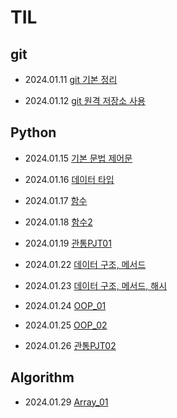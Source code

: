 # TIL

## git
- 2024.01.11 [git 기본 정리](./git/2024.01.11_git_base.md)    

- 2024.01.12 [git 원격 저장소 사용](./git/2024.01.12_git_remote.md)    

## Python
- 2024.01.15 [기본 문법 제어문](./git/2024.01.15_Program.md)    

- 2024.01.16 [데이터 타입](./git/2024.01.16_Python02.md)    

- 2024.01.17 [함수](./git/2024.01.17_Function.md)    

- 2024.01.18 [함수2](./git/2024.01.18_Function2.md)

- 2024.01.19 [관통PJT01](./git/2024.01.19_PJT01.md)

- 2024.01.22 [데이터 구조, 메서드](./git/2024.01.22_Data_Structure.md)

- 2024.01.23 [데이터 구조, 메서드, 해시](./git/2024.01.23_Data_Structure02.md)

- 2024.01.24 [OOP_01](./git/2024.01.24_OOP01.md)

- 2024.01.25 [OOP_02](./git/2024.01.25_OOP02.md)

- 2024.01.26 [관통PJT02](./git/2024.01.26_PJT02.md)

## Algorithm
- 2024.01.29 [Array_01](./git/2024.01.29_Array01.md)
